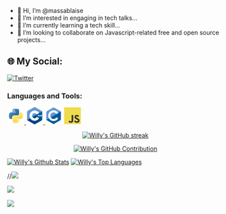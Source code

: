 - 👋 Hi, I’m @massablaise
- 👀 I’m interested in engaging in tech talks...
- 🌱 I’m currently learning a tech skill...
- 💞️ I’m looking to collaborate on Javascript-related free and open source projects...

<!---
massablaise/massablaise is a ✨ special ✨ repository because its `README.md` (this file) appears on your GitHub profile.
You can click the Preview link to take a look at your changes.
--->

## 🌐 My Social:
[![Twitter](https://img.shields.io/badge/Twitter-%231DA1F2.svg?logo=Twitter&logoColor=white)](https://twitter.com/massa_blaise_)

<h3 align="left">Languages and Tools:</h3>
<p align="left"> <a href="https://www.python.org/" target="_blank" rel="noreferrer"> 
<img src="https://raw.githubusercontent.com/devicons/devicon/master/icons/python/python-original.svg" alt="python" width="40" height="40"/> </a> <a href="https://www.w3schools.com/cpp/" target="_blank" rel="noreferrer"> <img src="https://raw.githubusercontent.com/devicons/devicon/master/icons/cplusplus/cplusplus-original.svg" alt="cplusplus" width="40" height="40"/> </a> 
<img src="https://raw.githubusercontent.com/devicons/devicon/master/icons/c/c-original.svg" alt="r" width="40" height="40"/> </a> <a href="https://developer.mozilla.org/en-US/docs/Web/JavaScript" target="_blank" rel="noreferrer">
<img src="https://raw.githubusercontent.com/devicons/devicon/master/icons/javascript/javascript-original.svg" alt="r" width="40" height="40"/> </a> <a href="https://developer.mozilla.org/en-US/docs/Web/JavaScript" target="_blank" rel="noreferrer">
   
<p align="center">
  <a href="https://github.com/massablaise">
    <img src="https://github-readme-streak-stats.herokuapp.com/?user=massablaise&theme=radical&border=7F3FBF&background=0D1117" alt="Willy's GitHub streak"/>
  </a>
</p>

<p align="center">
  <a href="https://github.com/massablaise">
    <img src="https://github-profile-summary-cards.vercel.app/api/cards/profile-details?username=massablaise&theme=radical" alt="Willy's GitHub Contribution"/>
  </a>
</p>

<a> 
    <a href="https://github.com/massablaise"><img alt="Willy's Github Stats" src="https://denvercoder1-github-readme-stats.vercel.app/api?username=massablaise&show_icons=true&count_private=true&theme=react&border_color=7F3FBF&bg_color=0D1117&title_color=F85D7F&icon_color=F8D866" height="192px" width="49.5%"/></a>
  <a href="https://github.com/massablaise"><img alt="Willy's Top Languages" src="https://denvercoder1-github-readme-stats.vercel.app/api/top-langs/?username=massablaise&langs_count=8&layout=compact&theme=react&border_color=7F3FBF&bg_color=0D1117&title_color=F85D7F&icon_color=F8D866" height="192px" width="49.5%"/></a>
  <br/>
</a>

//[![](https://visitcount.itsvg.in/api?id=massablaise&icon=0&color=0)](https://visitcount.itsvg.in)

[![](https://visitcount.itsvg.in/api?id=massablaise&label=Profile%20Visits&color=1&icon=0&pretty=true)](https://visitcount.itsvg.in)

<a href="https://visitcount.itsvg.in">
  <img src="https://visitcount.itsvg.in/api?id=massablaise&label=Profile%20Visits&color=3&icon=0&pretty=true" />
</a>